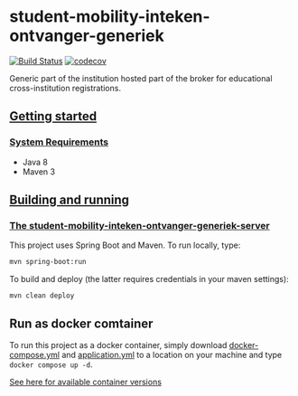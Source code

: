 # student-mobility-inteken-ontvanger-generiek

[![Build Status](https://github.com/SURFnet/student-mobility-inteken-ontvanger-generiek/actions/workflows/maven.yml/badge.svg)](https://github.com/SURFnet/student-mobility-inteken-ontvanger-generiek/actions/workflows/maven.yml/badge.svg)
[![codecov](https://codecov.io/gh/SURFnet/student-mobility-inteken-ontvanger-generiek/branch/main/graph/badge.svg)](https://codecov.io/gh/SURFnet/student-mobility-inteken-ontvanger-generiek)

Generic part of the institution hosted part of the broker for educational
cross-institution registrations.

## [Getting started](#getting-started)

### [System Requirements](#system-requirements)

- Java 8
- Maven 3

## [Building and running](#building-and-running)

### [The student-mobility-inteken-ontvanger-generiek-server](#student-mobility-inteken-ontvanger-generiek-server)

This project uses Spring Boot and Maven. To run locally, type:

```bash
mvn spring-boot:run
```

To build and deploy (the latter requires credentials in your maven settings):

`mvn clean deploy`

## Run as docker comtainer

To run this project as a docker container, simply download
[docker-compose.yml](./docker/docker-compose.yml) and
[application.yml](./docker/application.yml) to a location on your machine and
type `docker compose up -d`.

[See here for available container versions](https://github.com/SURFnet/student-mobility-inteken-ontvanger-generiek/pkgs/container/student-mobility-inteken-ontvanger-generiek%2Fintekenontvanger-generiek)
